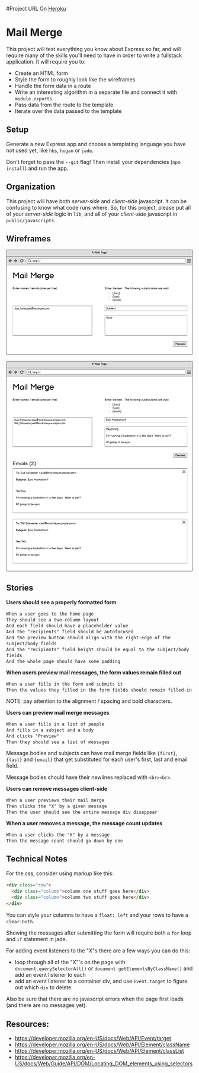 #Project URL
On [Heroku](http://mike-mail-merge.herokuapp.com)

# Mail Merge

This project will test everything you know about Express so far, and will require many of the skills you'll need to have in order to write a fullstack application.  It will require you to:

- Create an HTML form
- Style the form to roughly look like the wireframes
- Handle the form data in a route
- Write an interesting algorithm in a separate file and connect it with `module.exports`
- Pass data from the route to the template
- Iterate over the data passed to the template

## Setup

Generate a new Express app and choose a templating language you have not used yet, like `hbs`, `hogan` or `jade`.

Don't forget to pass the `--git` flag!  Then install your dependencies (`npm install`) and run the app.

## Organization

This project will have both _server-side_ and _client-side_ javascript.  It can be confusing to know what code runs where.  So, for this project, please put all of your _server-side_ logic in `lib`, and all of your _client-side_ javascript in `public/javascripts`.

## Wireframes

![](wireframes/in-browser-mail-merge-empty.png)

![](wireframes/in-browser-mail-merge.png)

## Stories

**Users should see a properly formatted form**

```
When a user goes to the home page
They should see a two-column layout
And each field should have a placeholder value
And the "recipients" field should be autofocused
And the preview button should align with the right-edge of the subject/body fields
And the "recipients" field height should be equal to the subject/body fields
And the whole page should have some padding
```

**When users preview mail messages, the form values remain filled out**

```
When a user fills in the form and submits it
Then the values they filled in the form fields should remain filled-in
```

NOTE: pay attention to the alignment / spacing and bold characters.

**Users can preview mail merge messages**

```
When a user fills in a list of people
And fills in a subject and a body
And clicks "Preview"
Then they should see a list of messages
```

Message bodies and subjects can have mail merge fields like `{first}`, `{last}` and `{email}` that get substituted for each user's first, last and email field.

Message bodies should have their newlines replaced with `<br><br>`.

**Users can remove messages client-side**

```
When a user previews their mail merge
Then clicks the "X" by a given message
Then the user should see the entire message div disappear
```

**When a user removes a message, the message count updates**

```
When a user clicks the "X" by a message
Then the message count should go down by one
```

## Technical Notes

For the css, consider using markup like this:

```html
<div class="row">
  <div class="column">column one stuff goes here</div>
  <div class="column">column two stuff goes here</div>
</div>
```

You can style your columns to have a `float: left` and your rows to have a `clear:both`.

Showing the messages after submitting the form will require both a `for` loop and `if` statement in jade.

For adding event listeners to the "X"s there are a few ways you can do this:

- loop through all of the "X"'s on the page with `document.querySelectorAll()` or `document.getElementsByClassName()` and add an event listener to each
- add an event listener to a container div, and use `Event.target` to figure out which `div` to delete.

Also be sure that there are no javascript errors when the page first loads (and there are no messages yet).

## Resources:

- https://developer.mozilla.org/en-US/docs/Web/API/Event/target
- https://developer.mozilla.org/en-US/docs/Web/API/Element/className
- https://developer.mozilla.org/en-US/docs/Web/API/Element/classList
- https://developer.mozilla.org/en-US/docs/Web/Guide/API/DOM/Locating_DOM_elements_using_selectors
